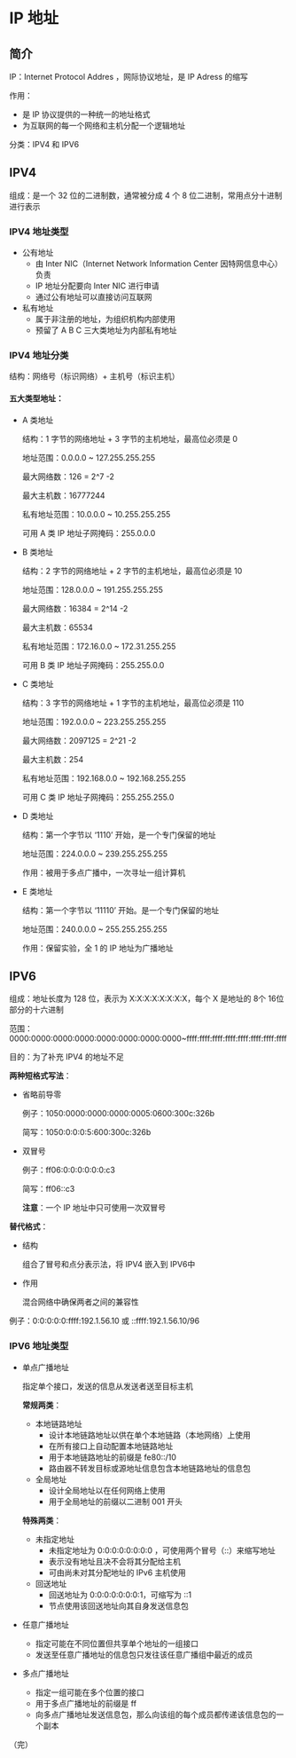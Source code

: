 # IP 地址

## 简介

IP：Internet Protocol Addres ，网际协议地址，是 IP Adress 的缩写

作用：

+ 是 IP 协议提供的一种统一的地址格式
+ 为互联网的每一个网络和主机分配一个逻辑地址

分类：IPV4 和 IPV6

## IPV4

组成：是一个 32 位的二进制数，通常被分成 4 个 8 位二进制，常用点分十进制进行表示

### IPV4 地址类型

+ 公有地址
  + 由 Inter NIC（Internet Network Information Center 因特网信息中心）负责 
  + IP 地址分配要向 Inter NIC 进行申请
  + 通过公有地址可以直接访问互联网
+ 私有地址
  + 属于非注册的地址，为组织机构内部使用
  + 预留了 A B C 三大类地址为内部私有地址

### IPV4 地址分类

结构：网络号（标识网络）+ 主机号（标识主机）

#### 五大类型地址：

+ A 类地址

  结构：1 字节的网络地址 + 3 字节的主机地址，最高位必须是 0

  地址范围：0.0.0.0 ~ 127.255.255.255

  最大网络数：126 = 2^7 -2

  最大主机数：16777244 

  私有地址范围：10.0.0.0 ~ 10.255.255.255

  可用 A 类 IP 地址子网掩码：255.0.0.0

+ B 类地址

  结构：2 字节的网络地址 + 2 字节的主机地址，最高位必须是 10

  地址范围：128.0.0.0 ~ 191.255.255.255

  最大网络数：16384 = 2^14 -2

  最大主机数：65534

  私有地址范围：172.16.0.0 ~ 172.31.255.255

  可用 B 类 IP 地址子网掩码：255.255.0.0

+ C 类地址

  结构：3 字节的网络地址 + 1 字节的主机地址，最高位必须是 110

  地址范围：192.0.0.0 ~ 223.255.255.255

  最大网络数：2097125 = 2^21 -2

  最大主机数：254

  私有地址范围：192.168.0.0 ~ 192.168.255.255

  可用 C 类 IP 地址子网掩码：255.255.255.0

+ D 类地址

  结构：第一个字节以 ‘1110’ 开始，是一个专门保留的地址

  地址范围：224.0.0.0 ~ 239.255.255.255

  作用：被用于多点广播中，一次寻址一组计算机

+ E 类地址

  结构：第一个字节以 ‘11110’ 开始。是一个专门保留的地址
  
  地址范围：240.0.0.0 ~ 255.255.255.255
  
  作用：保留实验，全 1 的 IP 地址为广播地址

## IPV6

组成：地址长度为 128 位，表示为 X:X:X:X:X:X:X:X，每个 X 是地址的 8个 16位部分的十六进制

范围：0000:0000:0000:0000:0000:0000:0000:0000~ffff:ffff:ffff:ffff:ffff:ffff:ffff:ffff

目的：为了补充 IPV4 的地址不足

**两种短格式写法**：

+ 省略前导零

  例子：1050:0000:0000:0000:0005:0600:300c:326b

  简写：1050:0:0:0:5:600:300c:326b

+ 双冒号

  例子：ff06:0:0:0:0:0:0:c3 
  
  简写：ff06::c3 
  
  **注意**：一个 IP 地址中只可使用一次双冒号

**替代格式**：

+ 结构

  组合了冒号和点分表示法，将 IPV4 嵌入到 IPV6中

+ 作用

  混合网络中确保两者之间的兼容性

例子：0:0:0:0:0:ffff:192.1.56.10 或  ::ffff:192.1.56.10/96 

### IPV6 地址类型

+ 单点广播地址

  指定单个接口，发送的信息从发送者送至目标主机

  **常规两类**：

  + 本地链路地址
    + 设计本地链路地址以供在单个本地链路（本地网络）上使用 
    + 在所有接口上自动配置本地链路地址 
    + 用于本地链路地址的前缀是 fe80::/10 
    + 路由器不转发目标或源地址信息包含本地链路地址的信息包 
  + 全局地址
    + 设计全局地址以在任何网络上使用 
    + 用于全局地址的前缀以二进制 001 开头 

  **特殊两类**：

  + 未指定地址
    + 未指定地址为 0:0:0:0:0:0:0:0 ，可使用两个冒号（::）来缩写地址 
    +  表示没有地址且决不会将其分配给主机 
    + 可由尚未对其分配地址的 IPv6 主机使用 
  + 回送地址
    + 回送地址为 0:0:0:0:0:0:0:1，可缩写为  ::1 
    + 节点使用该回送地址向其自身发送信息包 

+ 任意广播地址

  +  指定可能在不同位置但共享单个地址的一组接口 
  +  发送至任意广播地址的信息包只发往该任意广播组中最近的成员 

+ 多点广播地址

  +  指定一组可能在多个位置的接口 
  +  用于多点广播地址的前缀是 ff 
  +  向多点广播地址发送信息包，那么向该组的每个成员都传递该信息包的一个副本 

（完）
